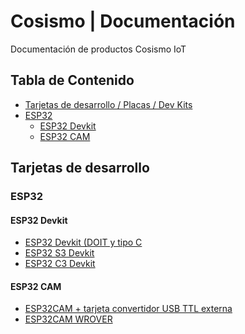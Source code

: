 Cosismo | Documentación 
=============

Documentación de productos Cosismo IoT

## Tabla de Contenido
- [Tarjetas de desarrollo / Placas / Dev Kits](#tarjetas-de-desarrollo)
- [ESP32](#ESP32)
  - [ESP32 Devkit](#esp32-devkit)
  - [ESP32 CAM](#esp32-cam)

## Tarjetas de desarrollo
### ESP32

#### ESP32 Devkit
* [ESP32 Devkit  (DOIT y tipo C](https://www.sitepoint.com/using-the-media-capture-api/)
* [ESP32 S3 Devkit](https://www.sitepoint.com/using-the-media-capture-api/)
* [ESP32 C3 Devkit](https://www.sitepoint.com/using-the-media-capture-api/)  

#### ESP32 CAM
* [ESP32CAM + tarjeta convertidor USB TTL externa](https://www.sitepoint.com/using-the-media-capture-api/)
* [ESP32CAM WROVER](https://www.sitepoint.com/using-the-media-capture-api/)

